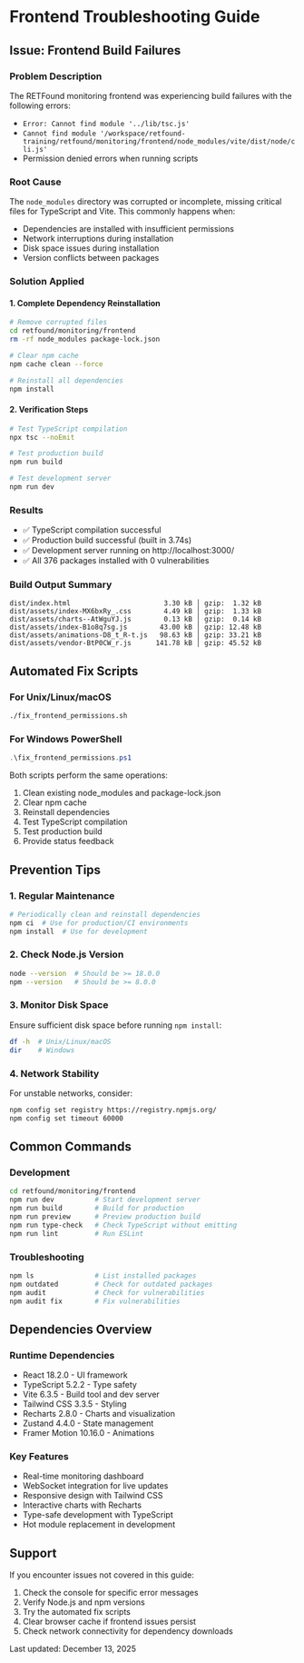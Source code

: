 # Frontend Troubleshooting Guide

## Issue: Frontend Build Failures

### Problem Description
The RETFound monitoring frontend was experiencing build failures with the following errors:
- `Error: Cannot find module '../lib/tsc.js'`
- `Cannot find module '/workspace/retfound-training/retfound/monitoring/frontend/node_modules/vite/dist/node/cli.js'`
- Permission denied errors when running scripts

### Root Cause
The `node_modules` directory was corrupted or incomplete, missing critical files for TypeScript and Vite. This commonly happens when:
- Dependencies are installed with insufficient permissions
- Network interruptions during installation
- Disk space issues during installation
- Version conflicts between packages

### Solution Applied

#### 1. Complete Dependency Reinstallation
```bash
# Remove corrupted files
cd retfound/monitoring/frontend
rm -rf node_modules package-lock.json

# Clear npm cache
npm cache clean --force

# Reinstall all dependencies
npm install
```

#### 2. Verification Steps
```bash
# Test TypeScript compilation
npx tsc --noEmit

# Test production build
npm run build

# Test development server
npm run dev
```

### Results
- ✅ TypeScript compilation successful
- ✅ Production build successful (built in 3.74s)
- ✅ Development server running on http://localhost:3000/
- ✅ All 376 packages installed with 0 vulnerabilities

### Build Output Summary
```
dist/index.html                       3.30 kB │ gzip:  1.32 kB
dist/assets/index-MX6bxRy_.css        4.49 kB │ gzip:  1.33 kB
dist/assets/charts--AtWguYJ.js        0.13 kB │ gzip:  0.14 kB
dist/assets/index-B1o8q7sg.js        43.00 kB │ gzip: 12.48 kB
dist/assets/animations-D8_t_R-t.js   98.63 kB │ gzip: 33.21 kB
dist/assets/vendor-BtP0CW_r.js      141.78 kB │ gzip: 45.52 kB
```

## Automated Fix Scripts

### For Unix/Linux/macOS
```bash
./fix_frontend_permissions.sh
```

### For Windows PowerShell
```powershell
.\fix_frontend_permissions.ps1
```

Both scripts perform the same operations:
1. Clean existing node_modules and package-lock.json
2. Clear npm cache
3. Reinstall dependencies
4. Test TypeScript compilation
5. Test production build
6. Provide status feedback

## Prevention Tips

### 1. Regular Maintenance
```bash
# Periodically clean and reinstall dependencies
npm ci  # Use for production/CI environments
npm install  # Use for development
```

### 2. Check Node.js Version
```bash
node --version  # Should be >= 18.0.0
npm --version   # Should be >= 8.0.0
```

### 3. Monitor Disk Space
Ensure sufficient disk space before running `npm install`:
```bash
df -h  # Unix/Linux/macOS
dir    # Windows
```

### 4. Network Stability
For unstable networks, consider:
```bash
npm config set registry https://registry.npmjs.org/
npm config set timeout 60000
```

## Common Commands

### Development
```bash
cd retfound/monitoring/frontend
npm run dev          # Start development server
npm run build        # Build for production
npm run preview      # Preview production build
npm run type-check   # Check TypeScript without emitting
npm run lint         # Run ESLint
```

### Troubleshooting
```bash
npm ls               # List installed packages
npm outdated         # Check for outdated packages
npm audit            # Check for vulnerabilities
npm audit fix        # Fix vulnerabilities
```

## Dependencies Overview

### Runtime Dependencies
- React 18.2.0 - UI framework
- TypeScript 5.2.2 - Type safety
- Vite 6.3.5 - Build tool and dev server
- Tailwind CSS 3.3.5 - Styling
- Recharts 2.8.0 - Charts and visualization
- Zustand 4.4.0 - State management
- Framer Motion 10.16.0 - Animations

### Key Features
- Real-time monitoring dashboard
- WebSocket integration for live updates
- Responsive design with Tailwind CSS
- Interactive charts with Recharts
- Type-safe development with TypeScript
- Hot module replacement in development

## Support

If you encounter issues not covered in this guide:
1. Check the console for specific error messages
2. Verify Node.js and npm versions
3. Try the automated fix scripts
4. Clear browser cache if frontend issues persist
5. Check network connectivity for dependency downloads

Last updated: December 13, 2025
